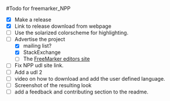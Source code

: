 #Todo for freemarker_NPP

- [X] Make a release
- [X] Link to release download from webpage
- [ ] Use the solarized colorscheme for highlighting. 
- [ ] Advertise the project
	- [X] mailing list?
	- [X] StackExchange
	- [ ] The [FreeMarker editors site](http://freemarker.org/editors.html)
- [ ] Fix NPP udl site link.
- [ ] Add a udl 2 
- [ ] video on how to download and add the user defined language.
- [ ] Screenshot of the resulting look
- [ ] add a feedback and contributing section to the readme.